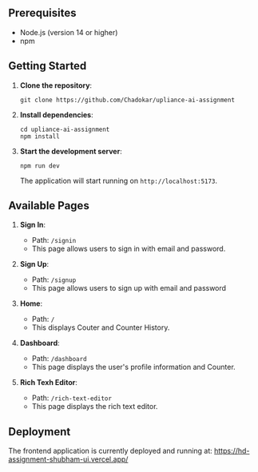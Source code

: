 ## Prerequisites

- Node.js (version 14 or higher)
- npm

## Getting Started

1. **Clone the repository**:

   ```
   git clone https://github.com/Chadokar/upliance-ai-assignment
   ```

2. **Install dependencies**:

   ```
   cd upliance-ai-assignment
   npm install
   ```

3. **Start the development server**:
   ```
   npm run dev
   ```
   The application will start running on `http://localhost:5173`.

## Available Pages

1. **Sign In**:

   - Path: `/signin`
   - This page allows users to sign in with email and password.

2. **Sign Up**:

   - Path: `/signup`
   - This page allows users to sign up with email and password

3. **Home**:

   - Path: `/`
   - This displays Couter and Counter History.

4. **Dashboard**:

   - Path: `/dashboard`
   - This page displays the user's profile information and Counter.

5. **Rich Texh Editor**:
   - Path: `/rich-text-editor`
   - This page displays the rich text editor.

## Deployment

The frontend application is currently deployed and running at: https://hd-assignment-shubham-ui.vercel.app/
